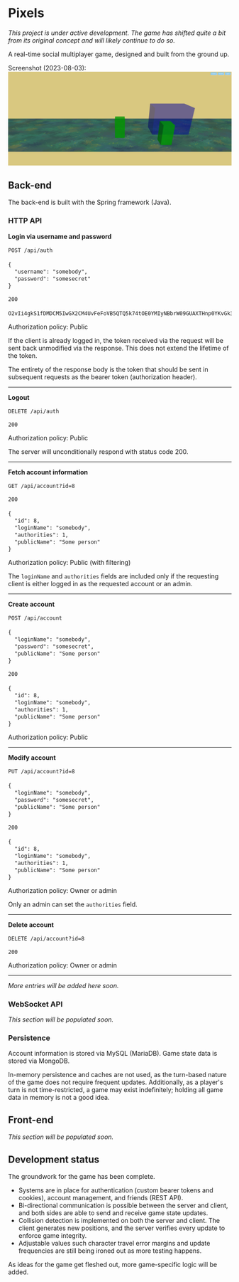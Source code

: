 # Pixels

*This project is under active development. The game has shifted quite a bit
from its original concept and will likely continue to do so.*

A real-time social multiplayer game, designed and built from the ground up.

Screenshot (2023-08-03):
![Screenshot](dev/screenshot.png)

## Back-end

The back-end is built with the Spring framework (Java).

### HTTP API

**Login via username and password**

```
POST /api/auth

{
  "username": "somebody",
  "password": "somesecret"
}
```

```
200

O2vIi4gkS1fDMDCM5IwGX2CM4UvFeFoVB5QTQ5k74tOE0YMIyNBbrW09GUAXTHnp0YKvGk3OiXuky5AkFv8sjdU5bgsxNSddiHQIcnHsrkx1aHJ8AzLhGetLBGB6BPri
```

Authorization policy: Public

If the client is already logged in, the token received via the request will be
sent back unmodified via the response. This does not extend the lifetime of the
token.

The entirety of the response body is the token that should be sent in subsequent
requests as the bearer token (authorization header).

---

**Logout**

```
DELETE /api/auth
```

```
200
```

Authorization policy: Public

The server will unconditionally respond with status code 200.

---

**Fetch account information**

```
GET /api/account?id=8
```

```
200

{
  "id": 8,
  "loginName": "somebody",
  "authorities": 1,
  "publicName": "Some person"
}
```

Authorization policy: Public (with filtering)

The `loginName` and `authorities` fields are included only if the requesting
client is either logged in as the requested account or an admin.

---

**Create account**

```
POST /api/account

{
  "loginName": "somebody",
  "password": "somesecret",
  "publicName": "Some person"
}
```

```
200

{
  "id": 8,
  "loginName": "somebody",
  "authorities": 1,
  "publicName": "Some person"
}
```

Authorization policy: Public

---

**Modify account**

```
PUT /api/account?id=8

{
  "loginName": "somebody",
  "password": "somesecret",
  "publicName": "Some person"
}
```

```
200

{
  "id": 8,
  "loginName": "somebody",
  "authorities": 1,
  "publicName": "Some person"
}
```

Authorization policy: Owner or admin

Only an admin can set the `authorities` field.

---

**Delete account**

```
DELETE /api/account?id=8
```

```
200
```

Authorization policy: Owner or admin

---

*More entries will be added here soon.*

### WebSocket API

*This section will be populated soon.*

### Persistence

Account information is stored via MySQL (MariaDB). Game state data is stored via
MongoDB.

In-memory persistence and caches are not used, as the turn-based nature of the
game does not require frequent updates. Additionally, as a player's turn is not
time-restricted, a game may exist indefinitely; holding all game data in memory
is not a good idea.

## Front-end

*This section will be populated soon.*

## Development status

The groundwork for the game has been complete.

- Systems are in place for authentication (custom bearer tokens and cookies),
account management, and friends (REST API).
- Bi-directional communication is possible between the server and client, and
both sides are able to send and receive game state updates.
- Collision detection is implemented on both the server and client. The client
generates new positions, and the server verifies every update to enforce game
integrity.
- Adjustable values such character travel error margins and update frequencies
are still being ironed out as more testing happens.

As ideas for the game get fleshed out, more game-specific logic will be added.